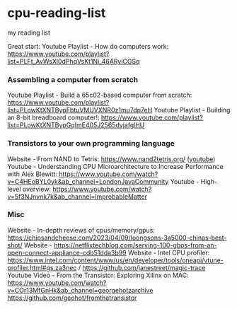 # cpu-reading-list

my reading list

Great start: Youtube Playlist - How do computers work: https://www.youtube.com/playlist?list=PLFt_AvWsXl0dPhqVsKt1Ni_46ARyiCGSq

### Assembling a computer from scratch
Youtube Playlist - Build a 65c02-based computer from scratch: https://www.youtube.com/playlist?list=PLowKtXNTBypFbtuVMUVXNR0z1mu7dp7eH
Youtube Playlist - Building an 8-bit breadboard computer!: https://www.youtube.com/playlist?list=PLowKtXNTBypGqImE405J2565dvjafglHU

### Transistors to your own programming language
Website - From NAND to Tetris: https://www.nand2tetris.org/ ([youtube](https://www.youtube.com/watch?v=LqirVc5SlW0&list=PLrDd_kMiAuNmSb-CKWQqq9oBFN_KNMTaI))
Youtube - Understanding CPU Microarchitecture to Increase Performance with Alex Blewitt: https://www.youtube.com/watch?v=C4HEoBYL0yk&ab_channel=LondonJavaCommunity
Youtube - High-level overview: https://www.youtube.com/watch?v=5f3NJnvnk7k&ab_channel=ImprobableMatter

### Misc
Website - In-depth reviews of cpus/memory/gpus: https://chipsandcheese.com/2023/04/09/loongsons-3a5000-chinas-best-shot/
Website - https://netflixtechblog.com/serving-100-gbps-from-an-open-connect-appliance-cdb51dda3b99
Website - Intel CPU profiler: https://www.intel.com/content/www/us/en/developer/tools/oneapi/vtune-profiler.html#gs.za3nec / https://github.com/janestreet/magic-trace
Youtube Video - From the Transistor: Exploring Xilinx on MAC: https://www.youtube.com/watch?v=COr13MfGnHk&ab_channel=georgehotzarchive
https://github.com/geohot/fromthetransistor
